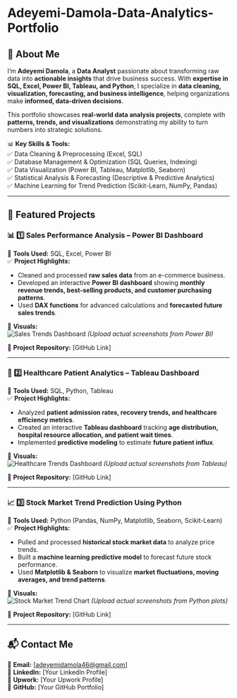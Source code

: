 # Adeyemi-Damola-Data-Analytics-Portfolio

 

## 👋 About Me  
I’m **Adeyemi Damola**, a **Data Analyst** passionate about transforming raw data into **actionable insights** that drive business success. With **expertise in SQL, Excel, Power BI, Tableau, and Python**, I specialize in **data cleaning, visualization, forecasting, and business intelligence**, helping organizations make **informed, data-driven decisions**.  

This portfolio showcases **real-world data analysis projects**, complete with **patterns, trends, and visualizations** demonstrating my ability to turn numbers into strategic solutions.  

📊 **Key Skills & Tools:**  
✅ Data Cleaning & Preprocessing (Excel, SQL)  
✅ Database Management & Optimization (SQL Queries, Indexing)  
✅ Data Visualization (Power BI, Tableau, Matplotlib, Seaborn)  
✅ Statistical Analysis & Forecasting (Descriptive & Predictive Analytics)  
✅ Machine Learning for Trend Prediction (Scikit-Learn, NumPy, Pandas)  

---

## 🚀 **Featured Projects**  

### 📊 **1️⃣ Sales Performance Analysis – Power BI Dashboard**  
📌 **Tools Used:** SQL, Excel, Power BI  
✅ **Project Highlights:**  
- Cleaned and processed **raw sales data** from an e-commerce business.  
- Developed an interactive **Power BI dashboard** showing **monthly revenue trends, best-selling products, and customer purchasing patterns**.  
- Used **DAX functions** for advanced calculations and **forecasted future sales trends**.  

📌 **Visuals:**  
![Sales Trends Dashboard](https://placeholder-image-url.com) *(Upload actual screenshots from Power BI)*  

🔗 **Project Repository:** [GitHub Link]  

---

### 🏥 **2️⃣ Healthcare Patient Analytics – Tableau Dashboard**  
📌 **Tools Used:** SQL, Python, Tableau  
✅ **Project Highlights:**  
- Analyzed **patient admission rates, recovery trends, and healthcare efficiency metrics**.  
- Created an interactive **Tableau dashboard** tracking **age distribution, hospital resource allocation, and patient wait times**.  
- Implemented **predictive modeling** to estimate **future patient influx**.  

📌 **Visuals:**  
![Healthcare Trends Dashboard](https://placeholder-image-url.com) *(Upload actual screenshots from Tableau)*  

🔗 **Project Repository:** [GitHub Link]  

---

### 📈 **3️⃣ Stock Market Trend Prediction Using Python**  
📌 **Tools Used:** Python (Pandas, NumPy, Matplotlib, Seaborn, Scikit-Learn)  
✅ **Project Highlights:**  
- Pulled and processed **historical stock market data** to analyze price trends.  
- Built a **machine learning predictive model** to forecast future stock performance.  
- Used **Matplotlib & Seaborn** to visualize **market fluctuations, moving averages, and trend patterns**.  

📌 **Visuals:**  
![Stock Market Trend Chart](https://placeholder-image-url.com) *(Upload actual screenshots from Python plots)*  

🔗 **Project Repository:** [GitHub Link]  

---

## **📬 Contact Me**  
📧 **Email:** [adeyemidamola46@gmail.com]  
💼 **LinkedIn:** [Your LinkedIn Profile]  
🏢 **Upwork:** [Your Upwork Profile]  
🚀 **GitHub:** [Your GitHub Portfolio]  


